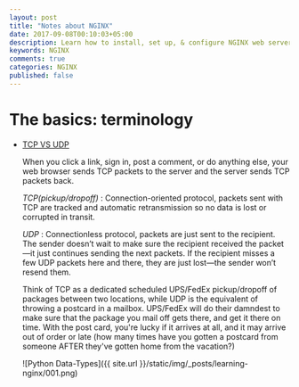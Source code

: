 ```yaml
---
layout: post
title: "Notes about NGINX"
date: 2017-09-08T00:10:03+05:00
description: Learn how to install, set up, & configure NGINX web server & reverse proxy in NGINX.
keywords: NGINX
comments: true
categories: NGINX
published: false
---
```


# The basics: terminology

* [TCP VS UDP][difference-between-tcp-and-udp]

  When you click a link, sign in, post a comment, or do anything else, your web browser sends TCP packets to the server and the server sends TCP packets back.

  _TCP(pickup/dropoff)_ : Connection-oriented protocol, packets sent with TCP are tracked and automatic retransmission so no data is lost or corrupted in transit.

  _UDP_ : Connectionless protocol, packets are just sent to the recipient. The sender doesn’t wait to make sure the recipient received the packet—it just continues sending the next packets. If the recipient misses a few UDP packets here and there, they are just lost—the sender won’t resend them.

  Think of TCP as a dedicated scheduled UPS/FedEx pickup/dropoff of packages between two locations, while UDP is the equivalent of throwing a postcard in a mailbox. UPS/FedEx will do their damndest to make sure that the package you mail off gets there, and get it there on time. With the post card, you're lucky if it arrives at all, and it may arrive out of order or late (how many times have you gotten a postcard from someone AFTER they've gotten home from the vacation?)



    ![Python Data-Types]({{ site.url }}/static/img/_posts/learning-nginx/001.png)


[difference-between-tcp-and-udp]:      https://stackoverflow.com/questions/5970383/difference-between-tcp-and-udp
